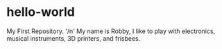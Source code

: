 # hello-world
My First Repository. '/n'
My name is Robby, I like to play with electronics, musical instruments, 3D printers, and frisbees.
